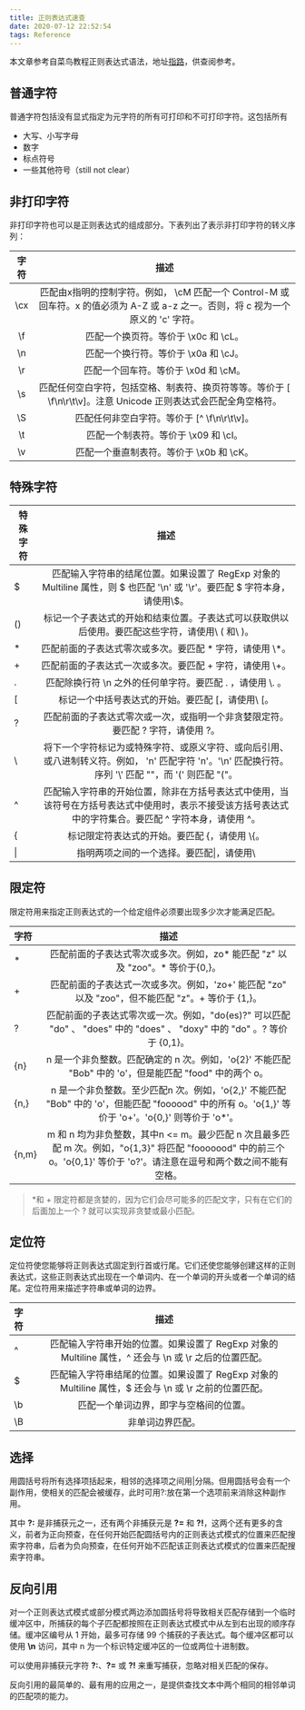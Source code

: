 ```yaml
---
title: 正则表达式速查
date: 2020-07-12 22:52:54
tags: Reference
---
```


本文章参考自菜鸟教程正则表达式语法，地址[指路](https://www.runoob.com/regexp/regexp-syntax.html)，供查阅参考。<!--more-->

## 普通字符

 普通字符包括没有显式指定为元字符的所有可打印和不可打印字符。这包括所有

- 大写、小写字母
- 数字
- 标点符号
- 一些其他符号（still not clear）

## 非打印字符

 非打印字符也可以是正则表达式的组成部分。下表列出了表示非打印字符的转义序列： 

| 字符 |                             描述                             |
| :--: | :----------------------------------------------------------: |
| \cx  | 匹配由x指明的控制字符。例如， \cM 匹配一个 Control-M 或回车符。x 的值必须为 A-Z 或 a-z 之一。否则，将 c 视为一个原义的 'c' 字符。 |
|  \f  |             匹配一个换页符。等价于 \x0c 和 \cL。             |
|  \n  |             匹配一个换行符。等价于 \x0a 和 \cJ。             |
|  \r  |             匹配一个回车符。等价于 \x0d 和 \cM。             |
|  \s  | 匹配任何空白字符，包括空格、制表符、换页符等等。等价于 [ \f\n\r\t\v]。注意 Unicode 正则表达式会匹配全角空格符。 |
|  \S  |         匹配任何非空白字符。等价于 [^ \f\n\r\t\v]。          |
|  \t  |             匹配一个制表符。等价于 \x09 和 \cI。             |
|  \v  |           匹配一个垂直制表符。等价于 \x0b 和 \cK。           |

## 特殊字符

| 特殊字符 |                             描述                             |
| -------- | :----------------------------------------------------------: |
| $        | 匹配输入字符串的结尾位置。如果设置了 RegExp 对象的 Multiline 属性，则 $ 也匹配 '\n' 或 '\r'。要匹配 $ 字符本身，请使用\\$。 |
| ()       | 标记一个子表达式的开始和结束位置。子表达式可以获取供以后使用。要匹配这些字符，请使用\ \( 和\ \)。 |
| *        |  匹配前面的子表达式零次或多次。要匹配 * 字符，请使用 \\*。   |
| +        |  匹配前面的子表达式一次或多次。要匹配 + 字符，请使用 \\+。   |
| .        |  匹配除换行符 \n 之外的任何单字符。要匹配 . ，请使用 \\. 。  |
| [        |      标记一个中括号表达式的开始。要匹配 [，请使用\ \[。      |
| ?        | 匹配前面的子表达式零次或一次，或指明一个非贪婪限定符。要匹配 ? 字符，请使用 \?。 |
| \        | 将下一个字符标记为或特殊字符、或原义字符、或向后引用、或八进制转义符。例如， 'n' 匹配字符 'n'。'\n' 匹配换行符。序列 '\\' 匹配 "\"，而 '\(' 则匹配 "("。 |
| ^        | 匹配输入字符串的开始位置，除非在方括号表达式中使用，当该符号在方括号表达式中使用时，表示不接受该方括号表达式中的字符集合。要匹配 ^ 字符本身，请使用 \^。 |
| {        |        标记限定符表达式的开始。要匹配 {，请使用 \\{。        |
| \|       |          指明两项之间的一个选择。要匹配\|，请使用\\          |

## 限定符

 限定符用来指定正则表达式的一个给定组件必须要出现多少次才能满足匹配。 

| 字符  |                             描述                             |
| :---- | :----------------------------------------------------------: |
| *     | 匹配前面的子表达式零次或多次。例如，zo* 能匹配 "z" 以及 "zoo"。* 等价于{0,}。 |
| +     | 匹配前面的子表达式一次或多次。例如，'zo+' 能匹配 "zo" 以及 "zoo"，但不能匹配 "z"。+ 等价于 {1,}。 |
| ?     | 匹配前面的子表达式零次或一次。例如，"do(es)?" 可以匹配 "do" 、 "does" 中的 "does" 、 "doxy" 中的 "do" 。? 等价于 {0,1}。 |
| {n}   | n 是一个非负整数。匹配确定的 n 次。例如，'o{2}' 不能匹配 "Bob" 中的 'o'，但是能匹配 "food" 中的两个 o。 |
| {n,}  | n 是一个非负整数。至少匹配n 次。例如，'o{2,}' 不能匹配 "Bob" 中的 'o'，但能匹配 "foooood" 中的所有 o。'o{1,}' 等价于 'o+'。'o{0,}' 则等价于 'o*'。 |
| {n,m} | m 和 n 均为非负整数，其中n <= m。最少匹配 n 次且最多匹配 m 次。例如，"o{1,3}" 将匹配 "fooooood" 中的前三个 o。'o{0,1}' 等价于 'o?'。请注意在逗号和两个数之间不能有空格。 |

> \*和 \+ 限定符都是贪婪的，因为它们会尽可能多的匹配文字，只有在它们的后面加上一个 ? 就可以实现非贪婪或最小匹配。

## 定位符

定位符使您能够将正则表达式固定到行首或行尾。它们还使您能够创建这样的正则表达式，这些正则表达式出现在一个单词内、在一个单词的开头或者一个单词的结尾。定位符用来描述字符串或单词的边界。

| 字符 |                             描述                             |
| :--- | :----------------------------------------------------------: |
| ^    | 匹配输入字符串开始的位置。如果设置了 RegExp 对象的 Multiline 属性，^ 还会与 \n 或 \r 之后的位置匹配。 |
| $    | 匹配输入字符串结尾的位置。如果设置了 RegExp 对象的 Multiline 属性，$ 还会与 \n 或 \r 之前的位置匹配。 |
| \b   |            匹配一个单词边界，即字与空格间的位置。            |
| \B   |                       非单词边界匹配。                       |

## 选择

用圆括号将所有选择项括起来，相邻的选择项之间用|分隔。但用圆括号会有一个副作用，使相关的匹配会被缓存，此时可用?:放在第一个选项前来消除这种副作用。

其中 **?:** 是非捕获元之一，还有两个非捕获元是 **?=** 和 **?!**，这两个还有更多的含义，前者为正向预查，在任何开始匹配圆括号内的正则表达式模式的位置来匹配搜索字符串，后者为负向预查，在任何开始不匹配该正则表达式模式的位置来匹配搜索字符串。

## 反向引用

对一个正则表达式模式或部分模式两边添加圆括号将导致相关匹配存储到一个临时缓冲区中，所捕获的每个子匹配都按照在正则表达式模式中从左到右出现的顺序存储。缓冲区编号从 1 开始，最多可存储 99 个捕获的子表达式。每个缓冲区都可以使用 **\n** 访问，其中 n 为一个标识特定缓冲区的一位或两位十进制数。

可以使用非捕获元字符 **?:**、**?=** 或 **?!** 来重写捕获，忽略对相关匹配的保存。

反向引用的最简单的、最有用的应用之一，是提供查找文本中两个相同的相邻单词的匹配项的能力。